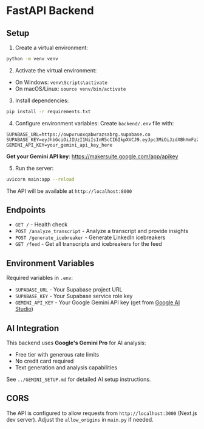# FastAPI Backend

## Setup

1. Create a virtual environment:
```bash
python -m venv venv
```

2. Activate the virtual environment:
- On Windows: `venv\Scripts\activate`
- On macOS/Linux: `source venv/bin/activate`

3. Install dependencies:
```bash
pip install -r requirements.txt
```

4. Configure environment variables:
Create `backend/.env` file with:

```env
SUPABASE_URL=https://owpvruoxqabwrazsabrg.supabase.co
SUPABASE_KEY=eyJhbGciOiJIUzI1NiIsInR5cCI6IkpXVCJ9.eyJpc3MiOiJzdXBhYmFzZSIsInJlZiI6Im93cHZydW94cWFid3JhenNhYnJnIiwicm9sZSI6ImFub24iLCJpYXQiOjE3NjE1NjYwODUsImV4cCI6MjA3NzE0MjA4NX0.WK4o4hhBAnXqhypSxkA6x3goVL84skUVrm2ggN9H5e4
GEMINI_API_KEY=your_gemini_api_key_here
```

**Get your Gemini API key**: https://makersuite.google.com/app/apikey

5. Run the server:
```bash
uvicorn main:app --reload
```

The API will be available at `http://localhost:8000`

## Endpoints

- `GET /` - Health check
- `POST /analyze_transcript` - Analyze a transcript and provide insights
- `POST /generate_icebreaker` - Generate LinkedIn icebreakers
- `GET /feed` - Get all transcripts and icebreakers for the feed

## Environment Variables

Required variables in `.env`:
- `SUPABASE_URL` - Your Supabase project URL
- `SUPABASE_KEY` - Your Supabase service role key
- `GEMINI_API_KEY` - Your Google Gemini API key (get from [Google AI Studio](https://makersuite.google.com/app/apikey))

## AI Integration

This backend uses **Google's Gemini Pro** for AI analysis:
- Free tier with generous rate limits
- No credit card required
- Text generation and analysis capabilities

See `../GEMINI_SETUP.md` for detailed AI setup instructions.

## CORS

The API is configured to allow requests from `http://localhost:3000` (Next.js dev server). Adjust the `allow_origins` in `main.py` if needed.
